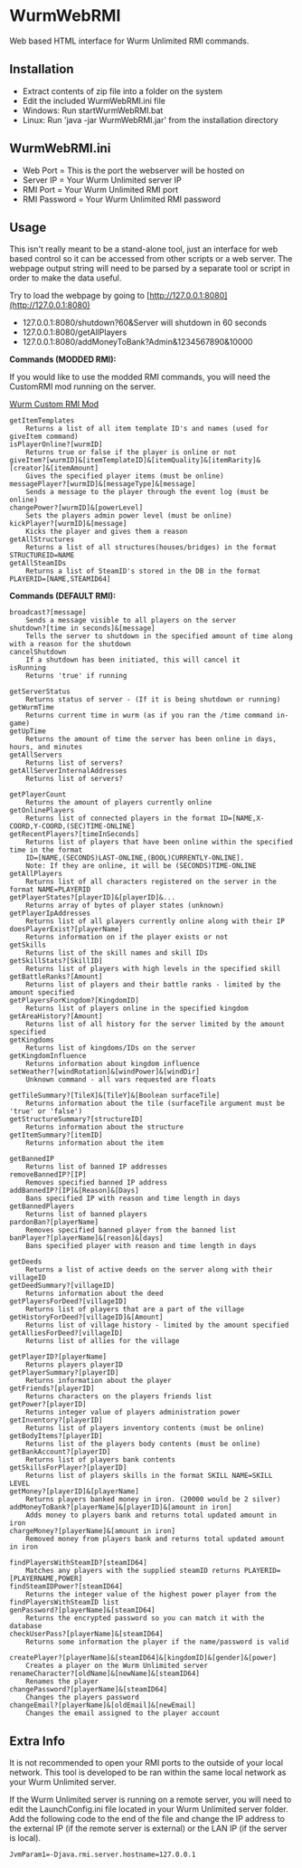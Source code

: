 # WurmWebRMI 
Web based HTML interface for Wurm Unlimited RMI commands.

## Installation
* Extract contents of zip file into a folder on the system
* Edit the included WurmWebRMI.ini file
* Windows: Run startWurmWebRMI.bat
* Linux: Run 'java -jar WurmWebRMI.jar' from the installation directory

## WurmWebRMI.ini
* Web Port = This is the port the webserver will be hosted on
* Server IP = Your Wurm Unlimited server IP
* RMI Port = Your Wurm Unlimited RMI port
* RMI Password = Your Wurm Unlimited RMI password

## Usage
This isn't really meant to be a stand-alone tool, just an interface for web based control so it can be accessed from other scripts or a web server. The webpage output string will need to be parsed by a separate tool or script in order to make the data useful.

Try to load the webpage by going to [http://127.0.0.1:8080](http://127.0.0.1:8080)

* 127.0.0.1:8080/shutdown?60&Server will shutdown in 60 seconds
* 127.0.0.1:8080/getAllPlayers
* 127.0.0.1:8080/addMoneyToBank?Admin&1234567890&10000 

**Commands (MODDED RMI):**

If you would like to use the modded RMI commands, you will need the CustomRMI mod running on the server.

[Wurm Custom RMI Mod](https://github.com/Garrett92/WurmRMImod/releases/latest)

```
getItemTemplates
	Returns a list of all item template ID's and names (used for giveItem command)
isPlayerOnline?[wurmID]
	Returns true or false if the player is online or not
giveItem?[wurmID]&[itemTemplateID]&[itemQuality]&[itemRarity]&[creator]&[itemAmount]
	Gives the specified player items (must be online)
messagePlayer?[wurmID]&[messageType]&[message]
	Sends a message to the player through the event log (must be online)
changePower?[wurmID]&[powerLevel]
	Sets the players admin power level (must be online)
kickPlayer?[wurmID]&[message]
	Kicks the player and gives them a reason
getAllStructures
	Returns a list of all structures(houses/bridges) in the format STRUCTUREID=NAME
getAllSteamIDs
	Returns a list of SteamID's stored in the DB in the format PLAYERID=[NAME,STEAMID64]
```

**Commands (DEFAULT RMI):**

```
broadcast?[message]
	Sends a message visible to all players on the server
shutdown?[time in seconds]&[message]
	Tells the server to shutdown in the specified amount of time along with a reason for the shutdown
cancelShutdown
	If a shutdown has been initiated, this will cancel it
isRunning
	Returns 'true' if running
	
getServerStatus
	Returns status of server - (If it is being shutdown or running)
getWurmTime
	Returns current time in wurm (as if you ran the /time command in-game)
getUpTime
	Returns the amount of time the server has been online in days, hours, and minutes
getAllServers
	Returns list of servers?
getAllServerInternalAddresses
	Returns list of servers?
	
getPlayerCount
	Returns the amount of players currently online
getOnlinePlayers
	Returns list of connected players in the format ID=[NAME,X-COORD,Y-COORD,(SEC)TIME-ONLINE]
getRecentPlayers?[timeInSeconds]
	Returns list of players that have been online within the specified time in the format
	ID=[NAME,(SECONDS)LAST-ONLINE,(BOOL)CURRENTLY-ONLINE].
	Note: If they are online, it will be (SECONDS)TIME-ONLINE
getAllPlayers
	Returns list of all characters registered on the server in the format NAME=PLAYERID
getPlayerStates?[playerID]&[playerID]&...
	Returns array of bytes of player states (unknown)
getPlayerIpAddresses
	Returns list of all players currently online along with their IP
doesPlayerExist?[playerName]
	Returns information on if the player exists or not
getSkills
	Returns list of the skill names and skill IDs
getSkillStats?[SkillID]
	Returns list of players with high levels in the specified skill
getBattleRanks?[Amount]
	Returns list of players and their battle ranks - limited by the amount specified
getPlayersForKingdom?[KingdomID]
	Returns list of players online in the specified kingdom
getAreaHistory?[Amount]
	Returns list of all history for the server limited by the amount specified
getKingdoms
	Returns list of kingdoms/IDs on the server
getKingdomInfluence
	Returns information about kingdom influence
setWeather?[windRotation]&[windPower]&[windDir]
	Unknown command - all vars requested are floats
	
getTileSummary?[TileX]&[TileY]&[Boolean surfaceTile]
	Returns information about the tile (surfaceTile argument must be 'true' or 'false')
getStructureSummary?[structureID]
	Returns information about the structure
getItemSummary?[itemID]
	Returns information about the item

getBannedIP
	Returns list of banned IP addresses
removeBannedIP?[IP]
	Removes specified banned IP address
addBannedIP?[IP]&[Reason]&[Days]
	Bans specified IP with reason and time length in days
getBannedPlayers
	Returns list of banned players
pardonBan?[playerName]
	Removes specified banned player from the banned list
banPlayer?[playerName]&[reason]&[days]
	Bans specified player with reason and time length in days

getDeeds
	Returns a list of active deeds on the server along with their villageID
getDeedSummary?[villageID]
	Returns information about the deed
getPlayersForDeed?[villageID]
	Returns list of players that are a part of the village
getHistoryForDeed?[villageID]&[Amount]
	Returns list of village history - limited by the amount specified
getAlliesForDeed?[villageID]
	Returns list of allies for the village

getPlayerID?[playerName]
	Returns players playerID
getPlayerSummary?[playerID]
	Returns information about the player
getFriends?[playerID]
	Returns characters on the players friends list
getPower?[playerID]
	Returns integer value of players administration power
getInventory?[playerID]
	Returns list of players inventory contents (must be online)
getBodyItems?[playerID]
	Returns list of the players body contents (must be online)
getBankAccount?[playerID]
	Returns list of players bank contents
getSkillsForPlayer?[playerID]
	Returns list of players skills in the format SKILL NAME=SKILL LEVEL
getMoney?[playerID]&[playerName]
	Returns players banked money in iron. (20000 would be 2 silver)
addMoneyToBank?[playerName]&[playerID]&[amount in iron]
	Adds money to players bank and returns total updated amount in iron
chargeMoney?[playerName]&[amount in iron]
	Removed money from players bank and returns total updated amount in iron
	
findPlayersWithSteamID?[steamID64]
	Matches any players with the supplied steamID returns PLAYERID=[PLAYERNAME,POWER]
findSteamIDPower?[steamID64]
	Returns the integer value of the highest power player from the findPlayersWithSteamID list
genPassword?[playerName]&[steamID64]
	Returns the encrypted password so you can match it with the database
checkUserPass?[playerName]&[steamID64]
	Returns some information the player if the name/password is valid
	
createPlayer?[playerName]&[steamID64]&[kingdomID]&[gender]&[power]
	Creates a player on the Wurm Unlimited server
renameCharacter?[oldName]&[newName]&[steamID64]
	Renames the player
changePassword?[playerName]&[steamID64]
	Changes the players password
changeEmail?[playerName]&[oldEmail]&[newEmail]
	Changes the email assigned to the player account
```

## Extra Info
It is not recommended to open your RMI ports to the outside of your local network. This tool is developed to be ran within the same local network as your Wurm Unlimited server.

If the Wurm Unlimited server is running on a remote server, you will need to edit the LaunchConfig.ini file located in your Wurm Unlimited server folder. Add the following code to the end of the file and change the IP address to the external IP (if the remote server is external) or the LAN IP (if the server is local).

```
JvmParam1=-Djava.rmi.server.hostname=127.0.0.1
```
